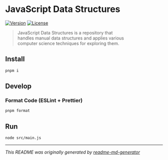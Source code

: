 # JavaScript Data Structures
[![Version](https://img.shields.io/badge/dynamic/json?url=https://raw.githubusercontent.com/eldarlrd/js-data-structures/main/package.json&query=version&logo=git-extensions&label=version&labelColor=475569&color=0284c7)](https://github.com/eldarlrd/js-data-structures/blob/main/package.json)
[![License](https://img.shields.io/badge/dynamic/json?url=https://raw.githubusercontent.com/eldarlrd/js-data-structures/main/package.json&query=license&logo=open-source-initiative&logoColor=fff&label=license&labelColor=475569&color=dc2626)](https://github.com/eldarlrd/js-data-structures/blob/main/LICENSE)

> JavaScript Data Structures is a repository that  
> handles manual data structures and applies various  
> computer science techniques for exploring them.

## Install
```sh
pnpm i
```
## Develop
### Format Code (ESLint + Prettier)
```sh
pnpm format
```
## Run
```sh
node src/main.js
```
***
*This README was originally generated by [readme-md-generator](https://github.com/kefranabg/readme-md-generator)*
